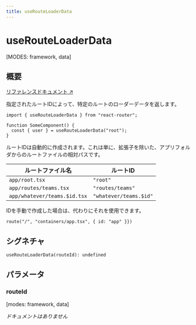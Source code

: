 ```yaml
---
title: useRouteLoaderData
---
```


# useRouteLoaderData

[MODES: framework, data]

## 概要

[リファレンスドキュメント ↗](https://api.reactrouter.com/v7/functions/react_router.useRouteLoaderData.html)

指定されたルートIDによって、特定のルートのローダーデータを返します。

```tsx
import { useRouteLoaderData } from "react-router";

function SomeComponent() {
  const { user } = useRouteLoaderData("root");
}
```

ルートIDは自動的に作成されます。これは単に、拡張子を除いた、アプリフォルダからのルートファイルの相対パスです。

| ルートファイル名               | ルートID               |
| ---------------------------- | ---------------------- |
| `app/root.tsx`               | `"root"`               |
| `app/routes/teams.tsx`       | `"routes/teams"`       |
| `app/whatever/teams.$id.tsx` | `"whatever/teams.$id"` |

IDを手動で作成した場合は、代わりにそれを使用できます。

```tsx
route("/", "containers/app.tsx", { id: "app" }})
```

## シグネチャ

```tsx
useRouteLoaderData(routeId): undefined
```

## パラメータ

### routeId

[modes: framework, data]

_ドキュメントはありません_

